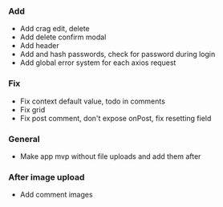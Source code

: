 ### Add

- Add crag edit, delete
- Add delete confirm modal
- Add header
- Add and hash passwords, check for password during login
- Add global error system for each axios request

### Fix

- Fix context default value, todo in comments
- Fix grid
- Fix post comment, don't expose onPost, fix resetting field

### General

- Make app mvp without file uploads and add them after

### After image upload

- Add comment images
